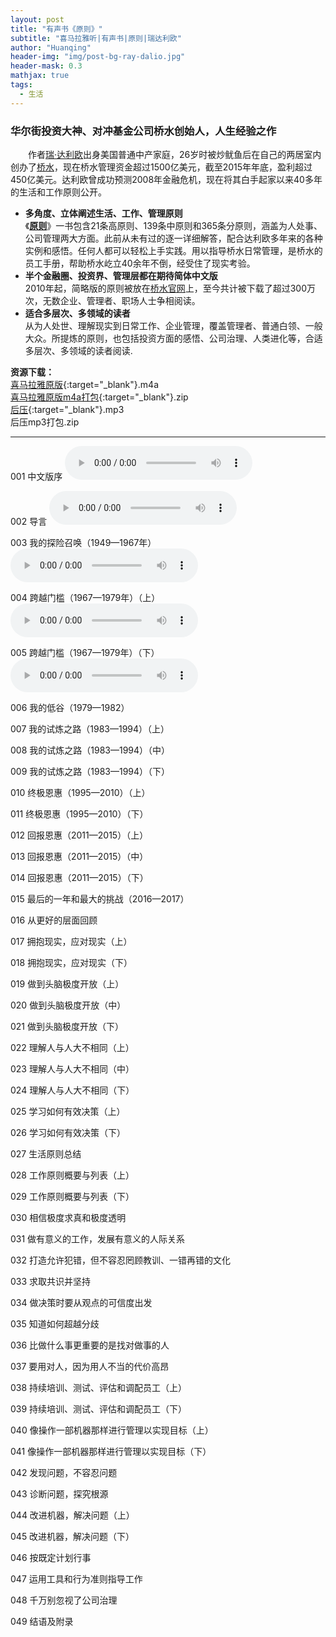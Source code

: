 ```yaml
---
layout: post
title: "有声书《原则》"
subtitle: "喜马拉雅听|有声书|原则|瑞达利欧"
author: "Huanqing"
header-img: "img/post-bg-ray-dalio.jpg"
header-mask: 0.3
mathjax: true
tags:
  - 生活
---
```


### 华尔街投资大神、对冲基金公司桥水创始人，人生经验之作  
　　作者[瑞·达利欧](https://en.wikipedia.org/wiki/Ray_Dalio)出身美国普通中产家庭，26岁时被炒鱿鱼后在自己的两居室内创办了[桥水](https://en.wikipedia.org/wiki/Bridgewater_Associates)，现在桥水管理资金超过1500亿美元，截至2015年年底，盈利超过450亿美元。达利欧曾成功预测2008年金融危机，现在将其白手起家以来40多年的生活和工作原则公开。

- **多角度、立体阐述生活、工作、管理原则**  
《**[原则](https://www.principles.com/)**》一书包含21条高原则、139条中原则和365条分原则，涵盖为人处事、公司管理两大方面。此前从未有过的逐一详细解答，配合达利欧多年来的各种实例和感悟。任何人都可以轻松上手实践。用以指导桥水日常管理，是桥水的员工手册，帮助桥水屹立40余年不倒，经受住了现实考验。
- **半个金融圈、投资界、管理层都在期待简体中文版**  
2010年起，简略版的原则被放在[桥水官网](https://www.bridgewater.com/)上，至今共计被下载了超过300万次，无数企业、管理者、职场人士争相阅读。
- **适合多层次、多领域的读者**  
从为人处世、理解现实到日常工作、企业管理，覆盖管理者、普通白领、一般大众。所提炼的原则，也包括投资方面的感悟、公司治理、人类进化等，合适多层次、多领域的读者阅读.   

**资源下载：**  
[喜马拉雅原版](https://eduinhk-my.sharepoint.com/:f:/g/personal/huanqing_eduinhk_onmicrosoft_com/EvSBUimSgqNGjQeO9rMe3rEB3SE9EUyodImlXOlzeL7U4A?e=fEvwem){:target="_blank"}.m4a  
[喜马拉雅原版m4a打包](https://eduinhk-my.sharepoint.com/personal/huanqing_eduinhk_onmicrosoft_com/Documents/share/ximalaya/principles/PRINCIPLESm4a.zip){:target="_blank"}.zip  
[后压](https://eduinhk-my.sharepoint.com/:f:/g/personal/huanqing_eduinhk_onmicrosoft_com/Eqz8fW0pNjxCj43Teg39cEcBU9kjhdO5ottD2PYMMK3Zww?e=Vu2f3s){:target="_blank"}.mp3  
后压mp3打包.zip  

------


001 中文版序
<audio src="https://mail.qq.com/cgi-bin/viewfile?sid=nYlqheT1R1ULCiZ4&upfilelistitem=8rrfZ79%2ByUVPPIQ6XOolSyAv0SOKbSwzagxnPPR1c0y17vRk88%2FC3LW1KTBCDJSo2b286IxdDfR%2FWWoHJUy%2BmItNuZYUtoYGn3w0GKgtZmP9Bf9Kbi4hzRxsfFLDMnSEYHMTa7RNavg%3D&mailattach=&filename=001.mp3" controls="controls">
Your browser does not support the audio tag.
</audio> 


002 导言
<audio src="https://mail.qq.com/cgi-bin/viewfile?sid=nYlqheT1R1ULCiZ4&upfilelistitem=FQIcn0LnK0yxwaLlX7afFo2VNBT8kxlzXuMaUmDZ6aN4oYP2Q1hKbPO%2BF%2B6a4KlTM6XRLwsBCPc6R2mpksR6DSs%2BmvXZdfyhtQ%2BdAOzMor%2F%2BQExGQKVoDSGs64LrkLgLtSTBE%2FFciHY%3D&mailattach=&filename=002.mp3" controls="controls">
Your browser does not support the audio tag.
</audio> 


003 我的探险召唤（1949—1967年）
<audio src="https://sz.btfs.mail.ftn.qq.com/ftn_handler/5e6156fcc2c23f55348aa37da5de3c0f825441e729d10e0bc07a6086fef81cf08c5e5cf676dcf52138b212ddf3109ed1f5f24324031c689cb52ba1968d01e236?compressed=0&dtype=1&fname=003.mp3" controls="controls">
Your browser does not support the audio tag.
</audio> 


004 跨越门槛（1967—1979年）（上）
<audio src="https://sz.btfs.mail.ftn.qq.com/ftn_handler/db256d0bec5edcb4a545f39f962d8267570929824b525fc1f120dc3e3339c3404ee4d71b9e126dab170d85c96ea3881f55debaa642cecac6b1cf5106b48a7ee5?compressed=0&dtype=1&fname=004.mp3" controls="controls">
Your browser does not support the audio tag.
</audio> 


005 跨越门槛（1967—1979年）（下）
<audio src="https://sz.btfs.mail.ftn.qq.com/ftn_handler/98d8b0eba53e55c663215910aaf61bdb2b087a2707c323414c59e2c118225f1852f29b38e001a946d4b8a012c30c1f3fdd7c6c30d340c86387a2059312835fac?compressed=0&dtype=1&fname=005.mp3" controls="controls">
Your browser does not support the audio tag.
</audio> 


006 我的低谷（1979—1982）

007 我的试炼之路（1983—1994）（上）

008 我的试炼之路（1983—1994）（中）

009 我的试炼之路（1983—1994）（下）

010 终极恩惠（1995—2010）（上）

011 终极恩惠（1995—2010）（下）

012 回报恩惠（2011—2015）（上）

013 回报恩惠（2011—2015）（中）

014 回报恩惠（2011—2015）（下）

015 最后的一年和最大的挑战（2016—2017）

016 从更好的层面回顾

017 拥抱现实，应对现实（上）

018 拥抱现实，应对现实（下）

019 做到头脑极度开放（上）

020 做到头脑极度开放（中）

021 做到头脑极度开放（下）

022 理解人与人大不相同（上）

023 理解人与人大不相同（中）

024 理解人与人大不相同（下）

025 学习如何有效决策（上）

026 学习如何有效决策（下）

027 生活原则总结

028 工作原则概要与列表（上）

029 工作原则概要与列表（下）

030 相信极度求真和极度透明

031 做有意义的工作，发展有意义的人际关系

032 打造允许犯错，但不容忍罔顾教训、一错再错的文化

033 求取共识并坚持

034 做决策时要从观点的可信度出发

035 知道如何超越分歧

036 比做什么事更重要的是找对做事的人

037 要用对人，因为用人不当的代价高昂

038 持续培训、测试、评估和调配员工（上）

039 持续培训、测试、评估和调配员工（下）

040 像操作一部机器那样进行管理以实现目标（上）

041 像操作一部机器那样进行管理以实现目标（下）

042 发现问题，不容忍问题

043 诊断问题，探究根源

044 改进机器，解决问题（上）

045 改进机器，解决问题（下）

046 按既定计划行事

047 运用工具和行为准则指导工作

048 千万别忽视了公司治理

049 结语及附录





